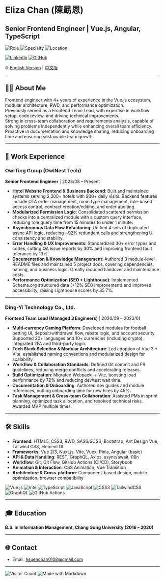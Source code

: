 # Eliza Chan (陳勗恩)

## Senior Frontend Engineer | Vue.js, Angular, TypeScript  

![Role](https://img.shields.io/badge/Role-Senior%20Frontend%20Engineer-blue)
![Specialty](https://img.shields.io/badge/Focus-Vue.js%20%7C%20TypeScript%20%7C%20Vite-brightgreen)
![Location](https://img.shields.io/badge/Base-Taiwan-orange)

[![LinkedIn](https://img.shields.io/badge/LinkedIn-Eliza%20Chan-blue?logo=linkedin)](https://www.linkedin.com/in/勗恩-陳-a1b0ba19b)
[![GitHub](https://img.shields.io/badge/GitHub-HsuenChan-black?logo=github)](https://github.com/HsuenChan)

🌐 [English Version](./README.md) | [中文版](./README-zh.md)  

---

## 👩‍💻 About Me
Frontend engineer with 4+ years of experience in the Vue.js ecosystem, modular architecture, RWD, and performance optimization.  
Previously served as a Frontend Team Lead, with expertise in workflow setup, code review, and driving technical improvements.  
Strong in cross-team collaboration and requirements analysis, capable of solving problems independently while enhancing overall team efficiency.  
Proactive in documentation and knowledge sharing, reducing onboarding time and ensuring sustainable team growth.  

---

## 💼 Work Experience

### OwlTing Group (OwlNest Tech)  
**Senior Frontend Engineer** | 2023/08 – Present

- **Hotel Website Frontend & Business Backend**: Built and maintained systems serving 2,300+ hotels with 900+ daily visits. Backend features include OTA order management, room type management, role-based access control, contract creation/editing, and order auditing.  
- **Modularized Permission Logic**: Consolidated scattered permission checks into a centralized module with a custom query interface, reducing role query time from 15 minutes to under 1 minute.  
- **Asynchronous Data Flow Refactoring**: Unified 4 sets of duplicated async API logic, reducing ~92% redundant calls and strengthening UI consistency and stability.  
- **Error Handling & UX Improvements**: Standardized 30+ error types and codes, cutting QA issue reports by 30% and improving frontend fault tolerance by 13%.  
- **Documentation & Knowledge Management**: Authored 3 module-level README files and maintained 5 project docs, covering dependencies, naming, and business logic. Greatly reduced handover and maintenance costs.  
- **Performance Optimization (SEO + Lighthouse)**: Implemented Schema.org structured data (+12% SEO improvement) and improved accessibility, raising Lighthouse scores by 35.7%.  

---

### Ding-Yi Technology Co., Ltd.  
**Frontend Team Lead (Managed 3 Engineers)** | 2020/09 – 2023/01

- **Multi-currency Gaming Platform**: Developed modules for football betting UI, deposit/withdrawal flow, rebate logic, and account security. Supported 20+ languages and 10+ currencies (including crypto), integrated 2FA and third-party login.  
- **Tech Stack Selection & Modular Architecture**: Led adoption of Vue 3 + Vite, established naming conventions and modularized design for scalability.  
- **Workflow & Collaboration Standards**: Defined Git commit and PR guidelines, reducing merge conflicts and accelerating releases.  
- **Build Optimization**: Migrated Webpack → Vite, boosting load performance by 72% and reducing dev/test wait time.  
- **Documentation & Onboarding**: Authored dev guides and module references, cutting onboarding time for new hires by 45%.  
- **Task Management & Cross-team Collaboration**: Assisted PMs in sprint planning, optimized task allocation, and resolved technical risks. Awarded MVP multiple times.  

---

## 🛠 Skills

- **Frontend**: HTML5, CSS3, RWD, SASS/SCSS, Bootstrap, Ant Design Vue, Tailwind CSS, Element UI  
- **Frameworks**: Vue 2/3, Nuxt.js, Vite, Vuex, Pinia, Angular (basic)  
- **API & Data Handling**: REST, GraphQL, Axios, async/await, i18n  
- **Workflow**: Git, Git Flow, GitHub Actions (CI/CD), Storybook  
- **Animation & Interaction**: CSS Animation, Vue Transition  
- **Architecture & Cross-platform**: Component-based design, mobile optimization, browser compatibility  

![Vue.js](https://img.shields.io/badge/Vue.js-35495E?logo=vue.js&logoColor=4FC08D)
![Vite](https://img.shields.io/badge/Vite-646CFF?logo=vite&logoColor=white)
![TypeScript](https://img.shields.io/badge/TypeScript-007ACC?logo=typescript&logoColor=white)
![JavaScript](https://img.shields.io/badge/JavaScript-ES6+-F7DF1E?logo=javascript&logoColor=black)
![CSS3](https://img.shields.io/badge/CSS3-1572B6?logo=css3&logoColor=white)
![TailwindCSS](https://img.shields.io/badge/Tailwind_CSS-38B2AC?logo=tailwind-css&logoColor=white)
![GraphQL](https://img.shields.io/badge/GraphQL-E10098?logo=graphql&logoColor=white)
![GitHub Actions](https://img.shields.io/badge/GitHub_Actions-2088FF?logo=github-actions&logoColor=white)  

---

## 🎓 Education
**B.S. in Information Management, Chang Gung University (2016 – 2020)**  

---

## 🌐 Contact
- Email: hsuenchan0108@gmail.com  

---

![Visitor Count](https://komarev.com/ghpvc/?username=elizachan&color=blue)
![Made with Markdown](https://img.shields.io/badge/Made%20with-Markdown-1f425f.svg)
